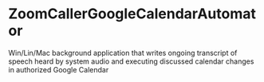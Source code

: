 # ZoomCallerGoogleCalendarAutomator
Win/Lin/Mac background application that writes ongoing transcript of speech heard by system audio and executing discussed calendar changes in authorized Google Calendar

